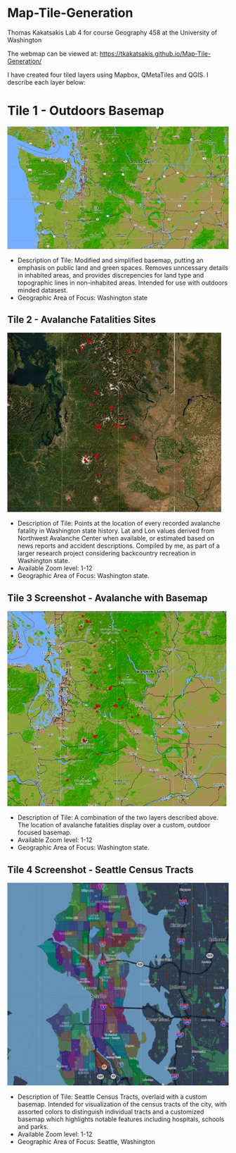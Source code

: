 # Map-Tile-Generation
Thomas Kakatsakis
Lab 4 for course Geography 458 at the University of Washington

The webmap can be viewed at:
https://tkakatsakis.github.io/Map-Tile-Generation/

I have created four tiled layers using Mapbox, QMetaTiles and QGIS. I describe each layer below:

# Tile 1 - Outdoors Basemap
![Map Image](img/tile1.png)

- Description of Tile: Modified and simplified basemap, putting an emphasis on public land and green spaces. Removes unncessary details in inhabited areas, and provides discrepencies for land type and topographic lines in non-inhabited areas. Intended for use with outdoors minded datasest.
- Geographic Area of Focus: Washington state

## Tile 2 - Avalanche Fatalities Sites
![Map Image](img/tile2.png)

- Description of Tile: Points at the location of every recorded avalanche fatality in Washington state history. Lat and Lon values derived from Northwest Avalanche Center when available, or estimated based on news reports and accident descriptions. Compiled by me, as part of a larger research project considering backcountry recreation in Washington state.
- Available Zoom level: 1-12
- Geographic Area of Focus: Washington state.

## Tile 3 Screenshot - Avalanche with Basemap
![Map Image](img/tile3.png)

- Description of Tile: A combination of the two layers described above. The location of avalanche fatalities display over a custom, outdoor focused basemap.
- Available Zoom level: 1-12
- Geographic Area of Focus: Washington state.

## Tile 4 Screenshot - Seattle Census Tracts
![Map Image](img/tile4.png)

- Description of Tile: Seattle Census Tracts, overlaid with a custom basemap. Intended for visualization of the census tracts of the city, with assorted colors to distinguish individual tracts and a customized basemap which highlights notable features including hospitals, schools and parks.
- Available Zoom level: 1-12
- Geographic Area of Focus: Seattle, Washington
